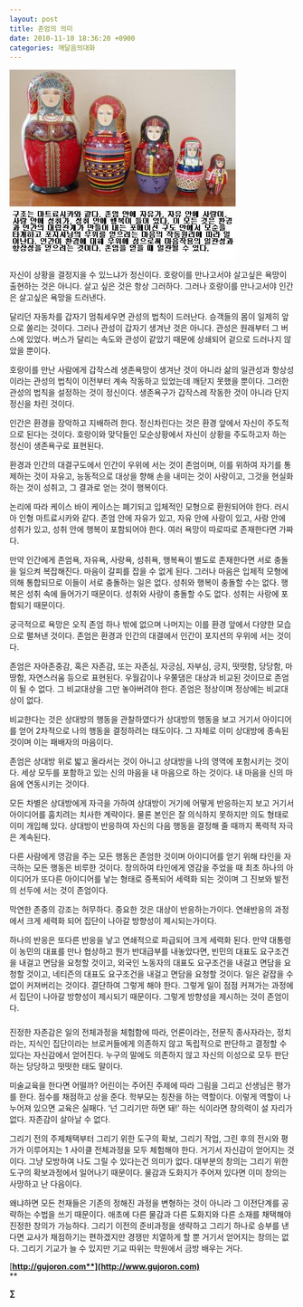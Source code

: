 ```yaml
---
layout: post
title: 존엄의 의미
date: 2010-11-10 18:36:20 +0900
categories: 깨달음의대화
---
```

<IMG alt=22.JPG src="files/attach/images/198/564/126/22.JPG" width=400 height=335> 



<P class=HStyle0>

  
</P> <P class=HStyle0>자신이 상황을 결정지을 수 있느냐가 정신이다. 호랑이를 만나고서야 살고싶은 욕망이 출현하는 것은 아니다. 살고 싶은 것은 항상 그러하다. 그러나 호랑이를 만나고서야 인간은 살고싶은 욕망을 드러낸다. </P> <P class=HStyle0>  
</P> <P class=HStyle0>달리던 자동차를 갑자기 멈춰세우면 관성의 법칙이 드러난다. 승객들의 몸이 일제히 앞으로 쏠리는 것이다. 그러나 관성이 갑자기 생겨난 것은 아니다. 관성은 원래부터 그 버스에 있었다. 버스가 달리는 속도와 관성이 같았기 때문에 상쇄되어 겉으로 드러나지 않았을 뿐이다. </P> <P class=HStyle0>  
</P> <P class=HStyle0>호랑이를 만난 사람에게 갑작스레 생존욕망이 생겨난 것이 아니라 삶의 일관성과 항상성이라는 관성의 법칙이 이전부터 계속 작동하고 있었는데 깨닫지 못했을 뿐이다. 그러한 관성의 법칙을 설정하는 것이 정신이다. 생존욕구가 갑작스레 작동한 것이 아니라 단지 정신을 차린 것이다. </P> <P class=HStyle0>  
</P> <P class=HStyle0>인간은 환경을 장악하고 지배하려 한다. 정신차린다는 것은 환경 앞에서 자신이 주도적으로 된다는 것이다. 호랑이와 맞닥들인 모순상황에서 자신이 상황을 주도하고자 하는 정신이 생존욕구로 표현된다. </P> <P class=HStyle0>  
</P> <P class=HStyle0>환경과 인간의 대결구도에서 인간이 우위에 서는 것이 존엄이며, 이를 위하여 자기를 통제하는 것이 자유고, 능동적으로 대상을 향해 손을 내미는 것이 사랑이고, 그것을 현실화 하는 것이 성취고, 그 결과로 얻는 것이 행복이다. </P> <P class=HStyle0>  
</P> <P class=HStyle0>논리에 따라 케이스 바이 케이스는 폐기되고 입체적인 모형으로 환원되어야 한다. 러시아 인형 마트료시카와 같다. 존엄 안에 자유가 있고, 자유 안에 사랑이 있고, 사랑 안에 성취가 있고, 성취 안에 행복이 포함되어야 한다. 여러 욕망이 따로따로 존재한다면 가짜다. </P> <P class=HStyle0>  
</P> <P class=HStyle0>만약 인간에게 존엄욕, 자유욕, 사랑욕, 성취욕, 행복욕이 별도로 존재한다면 서로 충돌을 일으켜 복잡해진다. 마음이 갈피를 잡을 수 없게 된다. 그러나 마음은 입체적 모형에 의해 통합되므로 이들이 서로 충돌하는 일은 없다. 성취와 행복이 충돌할 수는 없다. 행복은 성취 속에 들어가기 때문이다. 성취와 사랑이 충돌할 수도 없다. 성취는 사랑에 포함되기 때문이다. </P> <P class=HStyle0>  
</P> <P class=HStyle0>궁극적으로 욕망은 오직 존엄 하나 밖에 없으며 나머지는 이를 환경 앞에서 다양한 모습으로 펼쳐낸 것이다. 존엄은 환경과 인간의 대결에서 인간이 포지션의 우위에 서는 것이다. </P> <P class=HStyle0>  
</P> <P class=HStyle0>존엄은 자아존중감, 혹은 자존감, 또는 자존심, 자긍심, 자부심, 긍지, 떳떳함, 당당함, 마땅함, 자연스러움 등으로 표현된다. 우월감이나 우쭐댐은 대상과 비교된 것이므로 존엄이 될 수 없다. 그 비교대상을 그만 놓아버려야 한다. 존엄은 정상이며 정상에는 비교대상이 없다. </P> <P class=HStyle0>  
</P> <P class=HStyle0>비교한다는 것은 상대방의 행동을 관찰하였다가 상대방의 행동을 보고 거기서 아이디어를 얻어 2차적으로 나의 행동을 결정하려는 태도이다. 그 자체로 이미 상대방에 종속된 것이며 이는 패배자의 마음이다. </P> <P class=HStyle0>  
</P> <P class=HStyle0>존엄은 상대방 위로 밟고 올라서는 것이 아니고 상대방을 나의 영역에 포함시키는 것이다. 세상 모두를 포함하고 있는 신의 마음을 내 마음으로 하는 것이다. 내 마음을 신의 마음에 연동시키는 것이다. </P> <P class=HStyle0>  
</P> <P class=HStyle0>모든 차별은 상대방에게 자극을 가하여 상대방이 거기에 어떻게 반응하는지 보고 거기서 아이디어를 훔치려는 치사한 계략이다. 물론 본인은 잘 의식하지 못하지만 의도 형태로 이미 개입해 있다. 상대방이 반응하여 자신의 다음 행동을 결정해 줄 때까지 폭력적 자극은 계속된다. </P> <P class=HStyle0>  
</P> <P class=HStyle0>다른 사람에게 영감을 주는 모든 행동은 존엄한 것이며 아이디어를 얻기 위해 타인을 자극하는 모든 행동은 비루한 것이다. 창의하여 타인에게 영감을 주었을 때 최초 하나의 아이디어가 또다른 아이디어를 낳는 형태로 증폭되어 세력화 되는 것이며 그 진보와 발전의 선두에 서는 것이 존엄이다. </P> <P class=HStyle0>  
</P> <P class=HStyle0>막연한 존중의 강조는 허무하다. 중요한 것은 대상이 반응하는가이다. 연쇄반응의 과정에서 크게 세력화 되어 집단이 나아갈 방향성이 제시되는가이다. </P> <P class=HStyle0>  
</P> <P class=HStyle0>하나의 반응은 또다른 반응을 낳고 연쇄적으로 파급되어 크게 세력화 된다. 만약 대통령이 농민의 대표를 만나 협상하고 뭔가 반대급부를 내놓았다면, 빈민의 대표도 요구조건을 내걸고 면담을 요청할 것이고, 외국인 노동자의 대표도 요구조건을 내걸고 면담을 요청할 것이고, 네티즌의 대표도 요구조건을 내걸고 면담을 요청할 것이다. 일은 겉잡을 수 없이 커져버리는 것이다. 결단하여 그렇게 해야 한다. 그렇게 일이 점점 커져가는 과정에서 집단이 나아갈 방향성이 제시되기 때문이다. 그렇게 방향성을 제시하는 것이 존엄이다. </P> 

  
  
  
###

  
<P class=HStyle0>진정한 자존감은 일의 전체과정을 체험함에 따라, 언론이라는, 전문직 종사자라는, 정치라는, 지식인 집단이라는 브로커들에게 의존하지 않고 독립적으로 판단하고 결정할 수 있다는 자신감에서 얻어진다. 누구의 말에도 의존하지 않고 자신의 이성으로 모두 판단하는 당당하고 떳떳한 태도 말이다.</P> <P class=HStyle0>

  
</P> <P class=HStyle0>미술교육을 한다면 어떨까? 어린이는 주어진 주제에 따라 그림을 그리고 선생님은 평가를 한다. 점수를 채점하고 상을 준다. 학부모는 칭찬을 하는 역할이다. 이렇게 역할이 나누어져 있으면 교육은 실패다. ‘넌 그리기만 하면 돼!’ 하는 식이라면 창의력이 설 자리가 없다. 자존감이 살아날 수 없다. </P> <P class=HStyle0>  
</P> <P class=HStyle0>그리기 전의 주제채택부터 그리기 위한 도구의 확보, 그리기 작업, 그린 후의 전시와 평가가 이루어지는 1 사이클 전체과정을 모두 체험해야 한다. 거기서 자신감이 얻어지는 것이다. 그냥 모방하여 나도 그릴 수 있다는건 의미가 없다. 대부분의 창의는 그리기 위한 도구의 확보과정에서 일어나기 때문이다. 물감과 도화지가 주어져 있다면 이미 창의는 사망하고 난 다음이다. </P> <P class=HStyle0>  
</P> <P class=HStyle0>왜냐하면 모든 천재들은 기존의 정해진 과정을 변형하는 것이 아니라 그 이전단계를 공략하는 수법을 쓰기 때문이다. 애초에 다른 물감과 다른 도화지와 다른 소재를 채택해야 진정한 창의가 가능하다. 그리기 이전의 준비과정을 생략하고 그리기 하나로 승부를 낸다면 교사가 채점하기는 편하겠지만 경쟁만 치열하게 할 뿐 거기서 얻어지는 창의는 없다. 그리기 기교가 늘 수 있지만 기교 따위는 학원에서 금방 배우는 거다.</P> 







[**http://gujoron.com**](http://www.gujoron.com)**  
** 

**∑**